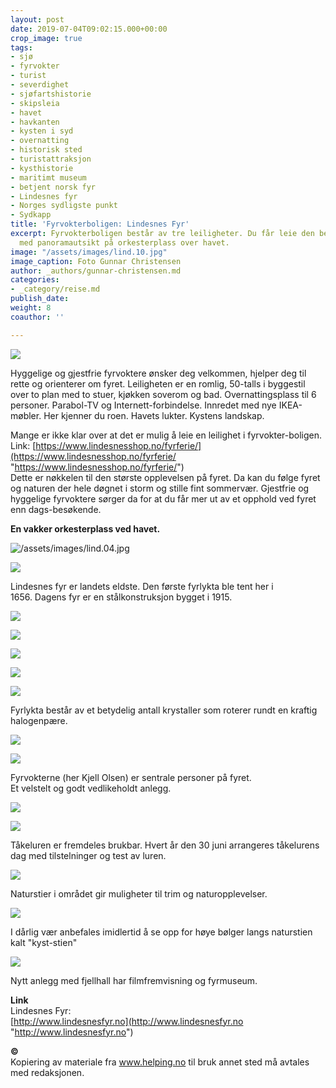 ```yaml
---
layout: post
date: 2019-07-04T09:02:15.000+00:00
crop_image: true
tags:
- sjø
- fyrvokter
- turist
- severdighet
- sjøfartshistorie
- skipsleia
- havet
- havkanten
- kysten i syd
- overnatting
- historisk sted
- turistattraksjon
- kysthistorie
- maritimt museum
- betjent norsk fyr
- Lindesnes fyr
- Norges sydligste punkt
- Sydkapp
title: 'Fyrvokterboligen: Lindesnes Fyr'
excerpt: Fyrvokterboligen består av tre leiligheter. Du får leie den beste av dem
  med panoramautsikt på orkesterplass over havet.
image: "/assets/images/lind.10.jpg"
image_caption: Foto Gunnar Christensen
author: _authors/gunnar-christensen.md
categories:
- _category/reise.md
publish_date: 
weight: 8
coauthor: ''

---
```

![](/assets/images/lind.13.jpg)

Hyggelige og gjestfrie fyrvoktere ønsker deg velkommen, hjelper deg til rette og orienterer om fyret. Leiligheten er en romlig, 50-talls i byggestil over to plan med to stuer, kjøkken soverom og bad. Overnattingsplass til 6 personer. Parabol-TV og Internett-forbindelse. Innredet med nye IKEA-møbler. Her kjenner du roen. Havets lukter. Kystens landskap.

Mange er ikke klar over at det er mulig å leie en leilighet i fyrvokter-boligen. Link: [https://www.lindesnesshop.no/fyrferie/](https://www.lindesnesshop.no/fyrferie/ "https://www.lindesnesshop.no/fyrferie/")  
Dette er nøkkelen til den største opplevelsen på fyret. Da kan du følge fyret og naturen der hele døgnet i storm og stille fint sommervær. Gjestfrie og hyggelige fyrvoktere sørger da for at du får mer ut av et opphold ved fyret enn dags-besøkende.

**En vakker orkesterplass ved havet.**

![/assets/images/lind.04.jpg](https://app.forestry.io/sites/afjoa9tu1jlglg/body-media//assets/images/lind.04.jpg)

![](/assets/images/lind.25.jpg)

Lindesnes fyr er landets eldste. Den første fyrlykta ble tent her i  
1656\. Dagens fyr er en stålkonstruksjon bygget i 1915.

![](/assets/images/lind.20-1.jpg)

![](/assets/images/lind.17.jpg)

![](/assets/images/lind.14.jpg)

![](/assets/images/lind.31.jpg)

![](/assets/images/lind.03.jpg)

Fyrlykta består av et betydelig antall krystaller som roterer rundt en kraftig halogenpære.

![](/assets/images/lind.27.jpg)

![](/assets/images/lind.28.jpg)

Fyrvokterne (her Kjell Olsen) er sentrale personer på fyret.  
Et velstelt og godt vedlikeholdt anlegg.

![](/assets/images/lind.30.jpg)

![](/assets/images/lind.16.jpg)

Tåkeluren er fremdeles brukbar. Hvert år den 30 juni arrangeres tåkelurens dag med tilstelninger og test av luren.

![](/assets/images/lind.24.jpg)

Naturstier i området gir muligheter til trim og naturopplevelser.

![](/assets/images/lind.23.jpg)

I dårlig vær anbefales imidlertid å se opp for høye bølger langs naturstien kalt "kyst-stien"

![](/assets/images/lind.11.jpg)

Nytt anlegg med fjellhall har filmfremvisning og fyrmuseum.

**Link**  
Lindesnes Fyr:  
[http://www.lindesnesfyr.no](http://www.lindesnesfyr.no "http://www.lindesnesfyr.no")

**©**  
Kopiering av materiale fra www.helping.no til bruk annet sted må avtales med redaksjonen.